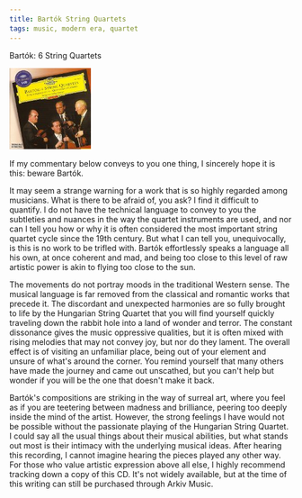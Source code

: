```yaml
---
title: Bartók String Quartets
tags: music, modern era, quartet
---
```


Bartók: 6 String Quartets

![Hungarian String Quartet (2-disc)](/images/bartokquartets.jpg "Bartók: 6 String Quartets")

If my commentary below conveys to you one thing, I sincerely hope it is this:
beware Bartók.

It may seem a strange warning for a work that is so highly regarded among
musicians. What is there to be afraid of, you ask? I find it difficult to
quantify. I do not have the technical language to convey to you the subtleties
and nuances in the way the quartet instruments are used, and nor can I tell you
how or why it is often considered the most important string quartet cycle since
the 19th century. But what I can tell you, unequivocally, is this is no work to
be trifled with. Bartók effortlessly speaks a language all his own, at once
coherent and mad, and being too close to this level of raw artistic power is
akin to flying too close to the sun.

The movements do not portray moods in the traditional Western sense. The musical
language is far removed from the classical and romantic works that precede
it. The discordant and unexpected harmonies are so fully brought to life by the
Hungarian String Quartet that you will find yourself quickly traveling down the
rabbit hole into a land of wonder and terror. The constant dissonance gives the
music oppressive qualities, but it is often mixed with rising melodies that may
not convey joy, but nor do they lament. The overall effect is of visiting an
unfamiliar place, being out of your element and unsure of what's around the
corner. You remind yourself that many others have made the journey and came out
unscathed, but you can't help but wonder if you will be the one that doesn't
make it back.

Bartók's compositions are striking in the way of surreal art, where you feel as
if you are teetering between madness and brilliance, peering too deeply inside
the mind of the artist. However, the strong feelings I have would not be
possible without the passionate playing of the Hungarian String Quartet. I could
say all the usual things about their musical abilities, but what stands out most
is their intimacy with the underlying musical ideas. After hearing this
recording, I cannot imagine hearing the pieces played any other way. For those
who value artistic expression above all else, I highly recommend tracking down a
copy of this CD. It's not widely available, but at the time of this writing can
still be purchased through Arkiv Music.

